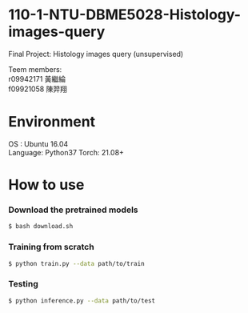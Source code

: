 # 110-1-NTU-DBME5028-Histology-images-query
Final Project: Histology images query (unsupervised)

Teem members:\
r09942171 黃繼綸 \
f09921058 陳羿翔

# Environment
OS : Ubuntu 16.04 \
Language: Python37
Torch: 21.08+

# How to use
### Download the pretrained models
```bash
$ bash download.sh
```

### Training from scratch
```bash
$ python train.py --data path/to/train
```

### Testing
```bash
$ python inference.py --data path/to/test
```
